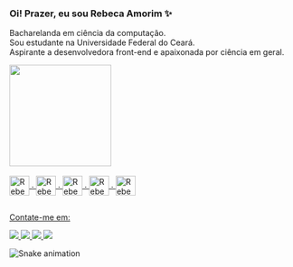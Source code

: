 ### Oi! Prazer, eu sou Rebeca Amorim ✨

Bacharelanda em ciência da computação. <br>
Sou estudante na Universidade Federal do Ceará. <br>
Aspirante a desenvolvedora front-end e apaixonada por ciência em geral.
<br>
<div>
  <a href="https://github.com/rebeusca">
  <img height="180cm" src="https://github-readme-stats.vercel.app/api?username=rebeusca&show_icons=true&theme=dracula"/>
</div>
<div style="display: inline_block"><br>
  <img align="center" alt="Rebeca-HTML" height="35" width="35" src="https://cdn.jsdelivr.net/gh/devicons/devicon/icons/html5/html5-original.svg"/>
  .
  <img align="center" alt="Rebeca-CSS" height="35" width="35" src="https://cdn.jsdelivr.net/gh/devicons/devicon/icons/css3/css3-original.svg"/>
  .
  <img align="center" alt="Rebeca-js" height="35" width="35" src="https://cdn.jsdelivr.net/gh/devicons/devicon/icons/javascript/javascript-original.svg"/>
  .
  <img align="center" alt="Rebeca-Cplusplus" height="35" width="35" src="https://cdn.jsdelivr.net/gh/devicons/devicon/icons/cplusplus/cplusplus-original.svg"/>
  .
  <img align="center" alt="Rebeca-arduino" height="35" width="35" src="https://cdn.jsdelivr.net/gh/devicons/devicon/icons/arduino/arduino-original-wordmark.svg"/>
</div>
    
  ##

Contate-me em:
<div>
  <a href="mailto:amorimpenhar@gmail.com">
    <img src="https://img.shields.io/badge/Gmail-D14836?style=for-the-badge&logo=gmail&logoColor=white"/>
  </a>
  <a href="https://www.instagram.com/rebeusca/">
    <img src="https://img.shields.io/badge/Instagram-E4405F?style=for-the-badge&logo=instagram&logoColor=white"/>
  </a>
  <a href="https://www.linkedin.com/in/rebeca-amorim-4597781aa">
    <img src="https://img.shields.io/badge/LinkedIn-0077B5?style=for-the-badge&logo=linkedin&logoColor=white"/>
  </a>
  <a href="https://t.me/Rebeusca">
    <img src="https://img.shields.io/badge/Telegram-2CA5E0?style=for-the-badge&logo=telegram&logoColor=white"/>
  </a>
</div>

![Snake animation](https://github.com/rebeusca/rebeusca/blob/output/github-contribution-grid-snake.svg)
